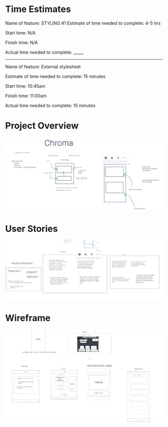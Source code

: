 
# Time Estimates #

Name of feature: STYLING #1
Estimate of time needed to complete: 4-5 hrs

Start time: N/A

Finish time: N/A

Actual time needed to complete: _____

*************************************************************************************************************************

Name of feature: External stylesheet

Estimate of time needed to complete: 15 minutes

Start time: 10:45am

Finish time: 11:00am

Actual time needed to complete: 15 minutes

# Project Overview #

![Project Overview Image](<src/assets/Project-Overview.png>)

# User Stories #

![User Stories](<src/assets/User-Stories.png>)

# Wireframe #

![Wireframe](src/assets/Wireframe.png)
